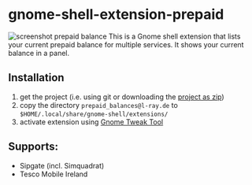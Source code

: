 # gnome-shell-extension-prepaid
![screenshot prepaid balance](https://github.com/lray/gnome-shell-extension-prepaid/raw/master/static/screenshot.png "Screenshot prepaid balance overview")
This is a Gnome shell extension that lists your current prepaid balance for multiple services. It shows your current balance in a panel.

## Installation
 1. get the project (i.e. using git or downloading the [project as zip](https://github.com/l-ray/gnome-shell-extension-prepaid/archive/master.zip))
 1. copy the directory `prepaid_balances@l-ray.de` to `$HOME/.local/share/gnome-shell/extensions/`
 1. activate extension using [Gnome Tweak Tool](wiki.gnome.org/action/show/Apps/GnomeTweakTool)

## Supports:
 * Sipgate (incl. Simquadrat)
 * Tesco Mobile Ireland
